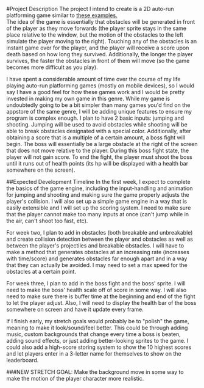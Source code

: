 #Project Description
The project I intend to create is a 2D auto-run platforming game similar to 
[these examples.](https://en.wikipedia.org/wiki/Category:Endless_runner_games) <br/>
The idea of the game is essentially that obstacles will be generated in front 
of the player as they move forwards (the player sprite stays in the same place
relative to the window, but the motion of the obstacles to the left simulate
the player moving to the right). Touching any of the obstacles is an instant
game over for the player, and the player will receive a score upon death based
on how long they survived. Additionally, the longer the player survives, the
faster the obstacles in front of them will move (so the game becomes more
difficult as you play).

I have spent a considerable amount of time over the course of my life playing
auto-run platforming games (mostly on mobile devices), so I would say I have a
good feel for how these games work and I would be pretty invested in making my
own game in this genre. While my game is undoubtedly going to be a bit simpler
than many games you'd find on the appstore of the same genre, I will be adding
unique features to ensure my program is complex enough. I plan to have 2 basic
inputs: jumping and shooting. Jumping will be used to
avoid obstacles while shooting will be able to break obstacles designated with 
a special color. Additionally, after obtaining a score that is a multiple of
a certain amount, a boss fight will begin. The boss will essentially be a large
obstacle at the right of the screen that does not move relative to the player. During this boss fight 
state, the player will not gain score. To end the fight, the player must shoot
the boss until it runs out of health points (its hp will be displayed with a
health bar somewhere on the screen).

##Expected Development Timeline
In the first week, I expect to complete the basics of the game engine,
including the input-handling and animation for jumping and shooting
and making sure the game properly adjusts the player's collision. I will also
set up a simple game engine in a way that is easily extensible and I will
set up the scoring system. I need to make sure that the player cannot make too many
inputs at once (can't jump while in the air, can't shoot too fast, etc).

For week two, I plan to add in obstacles (both breakable and unbreakable) and
create collision detection between the player and obstacles as well as between
the player's projectiles and breakable obstacles. I will have to make a method
that generates obstacles at an increasing rate (increases with time/score) and
generates obstacles far enough apart and in a way that they can actually be
avoided. I may need to set a max speed for the obstacles at a certain point.

For week three, I plan to add in the boss fight and the boss' sprite.
I will need to make the boss' health scale off of score in some way.
I will also need to make sure there is buffer time at the beginning and end of
the fight to let the player adjust. Also, I will need to display the health
bar of the boss somewhere on screen and have it update every frame.

If I finish early, my stretch goals would probably be to "polish" the game,
meaning to make it look/sound/feel better. This could be through adding music,
custom backgrounds that change every time a boss is beaten, adding sound
effects, or just adding better-looking sprites to the game. I could also add
a high-score storing system to show the 10 highest scores and let players
enter in a 3-letter name for themselves to show on the leaderboard.

###NEW STRETCH GOAL: 
Make the background move in some way to make the motion of
the player character more realistic.